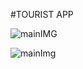 #TOURIST APP

![mainIMG](https://res.cloudinary.com/dloadb2bx/image/upload/v1626556361/touristApp2_rncoc1.png)

![mainImg](https://res.cloudinary.com/dloadb2bx/image/upload/v1626555420/tourismApp1_n6g0gg.png)

